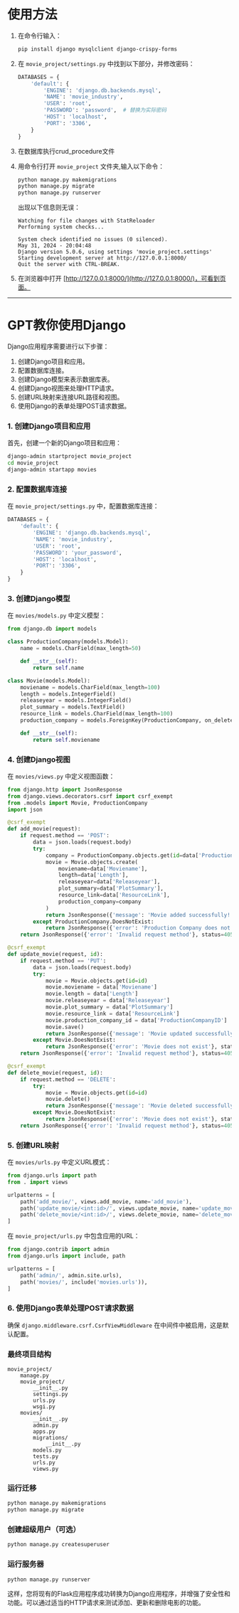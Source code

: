 # 使用方法

1. 在命令行输入：
    ```sh
    pip install django mysqlclient django-crispy-forms
    ```

2. 在 `movie_project/settings.py` 中找到以下部分，并修改密码：
    ```python
    DATABASES = {
        'default': {
            'ENGINE': 'django.db.backends.mysql',
            'NAME': 'movie_industry',
            'USER': 'root',
            'PASSWORD': 'password',  # 替换为实际密码
            'HOST': 'localhost',
            'PORT': '3306',
        }
    }
    ```

3. 在数据库执行crud_procedure文件

4. 用命令行打开 `movie_project` 文件夹,输入以下命令：
    ```sh
    python manage.py makemigrations
    python manage.py migrate
    python manage.py runserver
    ```

    出现以下信息则无误：
    ```
    Watching for file changes with StatReloader
    Performing system checks...

    System check identified no issues (0 silenced).
    May 31, 2024 - 20:04:48
    Django version 5.0.6, using settings 'movie_project.settings'
    Starting development server at http://127.0.0.1:8000/
    Quit the server with CTRL-BREAK.
    ```

5. 在浏览器中打开 [http://127.0.0.1:8000/](http://127.0.0.1:8000/)，可看到页面。

---

# GPT教你使用Django

Django应用程序需要进行以下步骤：

1. 创建Django项目和应用。
2. 配置数据库连接。
3. 创建Django模型来表示数据库表。
4. 创建Django视图来处理HTTP请求。
5. 创建URL映射来连接URL路径和视图。
6. 使用Django的表单处理POST请求数据。

### 1. 创建Django项目和应用

首先，创建一个新的Django项目和应用：

```sh
django-admin startproject movie_project
cd movie_project
django-admin startapp movies
```

### 2. 配置数据库连接

在 `movie_project/settings.py` 中，配置数据库连接：

```python
DATABASES = {
    'default': {
        'ENGINE': 'django.db.backends.mysql',
        'NAME': 'movie_industry',
        'USER': 'root',
        'PASSWORD': 'your_password',
        'HOST': 'localhost',
        'PORT': '3306',
    }
}
```

### 3. 创建Django模型

在 `movies/models.py` 中定义模型：

```python
from django.db import models

class ProductionCompany(models.Model):
    name = models.CharField(max_length=50)

    def __str__(self):
        return self.name

class Movie(models.Model):
    moviename = models.CharField(max_length=100)
    length = models.IntegerField()
    releaseyear = models.IntegerField()
    plot_summary = models.TextField()
    resource_link = models.CharField(max_length=100)
    production_company = models.ForeignKey(ProductionCompany, on_delete=models.CASCADE)

    def __str__(self):
        return self.moviename
```

### 4. 创建Django视图

在 `movies/views.py` 中定义视图函数：

```python
from django.http import JsonResponse
from django.views.decorators.csrf import csrf_exempt
from .models import Movie, ProductionCompany
import json

@csrf_exempt
def add_movie(request):
    if request.method == 'POST':
        data = json.loads(request.body)
        try:
            company = ProductionCompany.objects.get(id=data['ProductionCompanyID'])
            movie = Movie.objects.create(
                moviename=data['Moviename'],
                length=data['Length'],
                releaseyear=data['Releaseyear'],
                plot_summary=data['PlotSummary'],
                resource_link=data['ResourceLink'],
                production_company=company
            )
            return JsonResponse({'message': 'Movie added successfully!'}, status=201)
        except ProductionCompany.DoesNotExist:
            return JsonResponse({'error': 'Production Company does not exist'}, status=400)
    return JsonResponse({'error': 'Invalid request method'}, status=405)

@csrf_exempt
def update_movie(request, id):
    if request.method == 'PUT':
        data = json.loads(request.body)
        try:
            movie = Movie.objects.get(id=id)
            movie.moviename = data['Moviename']
            movie.length = data['Length']
            movie.releaseyear = data['Releaseyear']
            movie.plot_summary = data['PlotSummary']
            movie.resource_link = data['ResourceLink']
            movie.production_company_id = data['ProductionCompanyID']
            movie.save()
            return JsonResponse({'message': 'Movie updated successfully!'}, status=200)
        except Movie.DoesNotExist:
            return JsonResponse({'error': 'Movie does not exist'}, status=400)
    return JsonResponse({'error': 'Invalid request method'}, status=405)

@csrf_exempt
def delete_movie(request, id):
    if request.method == 'DELETE':
        try:
            movie = Movie.objects.get(id=id)
            movie.delete()
            return JsonResponse({'message': 'Movie deleted successfully!'}, status=200)
        except Movie.DoesNotExist:
            return JsonResponse({'error': 'Movie does not exist'}, status=400)
    return JsonResponse({'error': 'Invalid request method'}, status=405)
```

### 5. 创建URL映射

在 `movies/urls.py` 中定义URL模式：

```python
from django.urls import path
from . import views

urlpatterns = [
    path('add_movie/', views.add_movie, name='add_movie'),
    path('update_movie/<int:id>/', views.update_movie, name='update_movie'),
    path('delete_movie/<int:id>/', views.delete_movie, name='delete_movie'),
]
```

在 `movie_project/urls.py` 中包含应用的URL：

```python
from django.contrib import admin
from django.urls import include, path

urlpatterns = [
    path('admin/', admin.site.urls),
    path('movies/', include('movies.urls')),
]
```

### 6. 使用Django表单处理POST请求数据

确保 `django.middleware.csrf.CsrfViewMiddleware` 在中间件中被启用，这是默认配置。

### 最终项目结构

```
movie_project/
    manage.py
    movie_project/
        __init__.py
        settings.py
        urls.py
        wsgi.py
    movies/
        __init__.py
        admin.py
        apps.py
        migrations/
            __init__.py
        models.py
        tests.py
        urls.py
        views.py
```

### 运行迁移

```sh
python manage.py makemigrations
python manage.py migrate
```

### 创建超级用户（可选）

```sh
python manage.py createsuperuser
```

### 运行服务器

```sh
python manage.py runserver
```

这样，您将现有的Flask应用程序成功转换为Django应用程序，并增强了安全性和功能。可以通过适当的HTTP请求来测试添加、更新和删除电影的功能。
